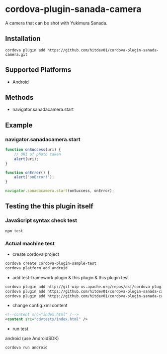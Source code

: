 # cordova-plugin-sanada-camera
A camera that can be shot with Yukimura Sanada.

## Installation
```
cordova plugin add https://github.com/hitdev01/cordova-plugin-sanada-camera.git
```
## Supported Platforms
* Android

## Methods
* navigator.sanadacamera.start

## Example
### navigator.sanadacamera.start

```JavaScript
function onSuccess(uri) {
    // URI of photo taken
    alert(uri);
}

function onError() {
    alert('onError!');
}

navigator.sanadacamera.start(onSuccess, onError);
```


## Testing the this plugin itself

### JavaScript syntax check test
`npm test`

### Actual machine test
* create cordova project

```bash
cordova create cordova-plugin-sample-test
cordova platform add android
```

* add test-framework plugin & this plugin & this plugin test

```bash
cordova plugin add http://git-wip-us.apache.org/repos/asf/cordova-plugin-test-framework.git
cordova plugin add https://github.com/hitdev01/cordova-plugin-sanada-camera.git
cordova plugin add https://github.com/hitdev01/cordova-plugin-sanada-camera.git#:/tests
```

* change config.xml content

```xml
<!--content src="index.html" /-->
<content src="cdvtests/index.html" />
```

* run test

android (use AndroidSDK)

`cordova run android`

